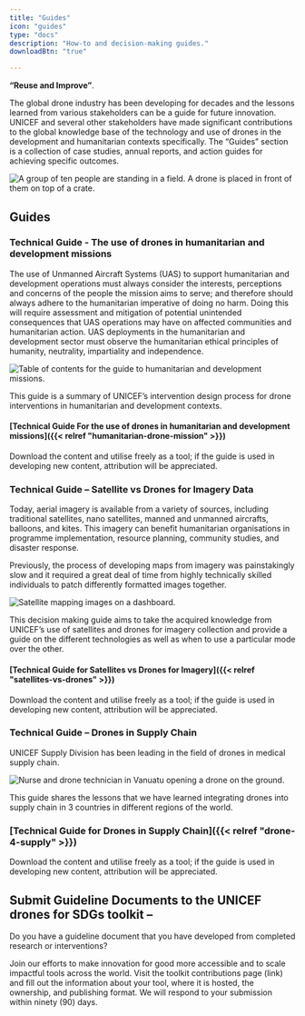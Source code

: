 ```yaml
---
title: "Guides"
icon: "guides"
type: "docs"
description: "How-to and decision-making guides."
downloadBtn: "true"

---
```


**“Reuse and Improve”**.

The global drone industry has been developing for decades and the lessons learned from various stakeholders can be a guide for future innovation.
UNICEF and several other stakeholders have made significant contributions to the global knowledge base of the technology and use of drones in the development and humanitarian contexts specifically.
The “Guides” section is a collection of case studies, annual reports, and action guides for achieving specific outcomes.

![A group of ten people are standing in a field. A drone is placed in front of them on top of a crate.](/drone-4sdgtoolkit/guides/UN0264779.jpg)


## Guides

### Technical Guide - The use of drones in humanitarian and development missions

The use of Unmanned Aircraft Systems (UAS) to support humanitarian and development operations must always consider the interests, perceptions and concerns of the people the mission aims to serve; and therefore should always adhere to the humanitarian imperative of doing no harm. Doing this will require assessment and mitigation of potential unintended consequences that UAS operations may have on affected communities and humanitarian action. UAS deployments in the humanitarian and development sector must observe the humanitarian ethical principles of humanity, neutrality, impartiality and independence.

![Table of contents for the guide to humanitarian and development missions.](/drone-4sdgtoolkit/guides/guided4g001.png)

This guide is a summary of UNICEF’s intervention design process for drone interventions in humanitarian and development contexts.

#### [Technical Guide For the use of drones in humanitarian and development missions]({{< relref "humanitarian-drone-mission" >}})

Download the content and utilise freely as a tool; if the guide is used in developing new content, attribution will be appreciated.


### Technical Guide – Satellite vs Drones for Imagery Data

Today, aerial imagery is available from a variety of sources, including traditional satellites, nano satellites, manned and unmanned aircrafts, balloons, and kites. This imagery can benefit humanitarian organisations in programme implementation, resource planning, community studies, and disaster response.

Previously, the process of developing maps from imagery was painstakingly slow and it required a great deal of time from highly technically skilled individuals to patch differently formatted images together.

![Satellite mapping images on a dashboard.](/drone-4sdgtoolkit/guides/guided4g003.png)

This decision making guide aims to take the acquired knowledge from UNICEF’s use of satellites and drones for imagery collection and provide a guide on the different technologies as well as when to use a particular mode over the other.

#### [Technical Guide for Satellites vs Drones for Imagery]({{< relref "satellites-vs-drones" >}})

Download the content and utilise freely as a tool; if the guide is used in developing new content, attribution will be appreciated.

### Technical Guide – Drones in Supply Chain

UNICEF Supply Division has been leading in the field of drones in medical supply chain.

![Nurse and drone technician in Vanuatu opening a drone on the ground.](/drone-4sdgtoolkit/guides/dronesupplychain002.jpg)

This guide shares the lessons that we have learned integrating drones into supply chain in 3 countries in different regions of the world.

### [Technical Guide for Drones in Supply Chain]({{< relref "drone-4-supply" >}})
Download the content and utilise freely as a tool; if the guide is used in developing new content, attribution will be appreciated.


## Submit Guideline Documents to the UNICEF drones for SDGs toolkit –

Do you have a guideline document that you have developed from completed research or interventions?

Join our efforts to make innovation for good more accessible and to scale impactful tools across the world. Visit the toolkit contributions page (link) and fill out the information about your tool, where it is hosted, the ownership, and publishing format. We will respond to your submission within ninety (90) days.
